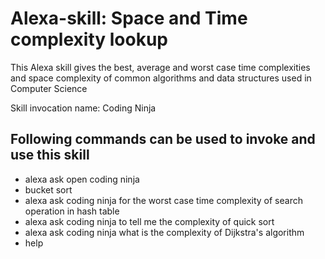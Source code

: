 # Alexa-skill: Space and Time complexity lookup 
This Alexa skill gives the best, average and worst case time complexities and space complexity of common algorithms and data structures used in Computer Science


Skill invocation name: Coding Ninja

## Following commands can be used to invoke and use this skill
- alexa ask open coding ninja
- bucket sort
- alexa ask coding ninja for the worst case time complexity of search operation in hash table
- alexa ask coding ninja to tell me the complexity of quick sort
- alexa ask coding ninja what is the complexity of Dijkstra's algorithm
- help
